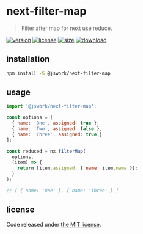 # next-filter-map
> Filter after map for next use reduce.

[![version][version-image]][version-url]
[![license][license-image]][license-url]
[![size][size-image]][size-url]
[![download][download-image]][download-url]

## installation
```bash
npm install -S @jswork/next-filter-map
```

## usage
```js
import '@jswork/next-filter-map';

const options = [
  { name: 'One', assigned: true },
  { name: 'Two', assigned: false },
  { name: 'Three', assigned: true }
];

const reduced = nx.filterMap(
  options,
  (item) => {
    return [item.assigned, { name: item.name }];
  }
);

// [ { name: 'One' }, { name: 'Three' } ]
```

## license
Code released under [the MIT license](https://github.com/afeiship/next-filter-map/blob/master/LICENSE.txt).

[version-image]: https://img.shields.io/npm/v/@jswork/next-filter-map
[version-url]: https://npmjs.org/package/@jswork/next-filter-map

[license-image]: https://img.shields.io/npm/l/@jswork/next-filter-map
[license-url]: https://github.com/afeiship/next-filter-map/blob/master/LICENSE.txt

[size-image]: https://img.shields.io/bundlephobia/minzip/@jswork/next-filter-map
[size-url]: https://github.com/afeiship/next-filter-map/blob/master/dist/next-filter-map.min.js

[download-image]: https://img.shields.io/npm/dm/@jswork/next-filter-map
[download-url]: https://www.npmjs.com/package/@jswork/next-filter-map
